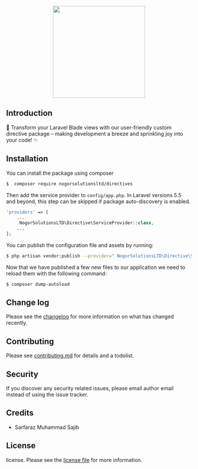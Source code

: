 
<p align="center">
    <img height="250px" width="250px" src="https://i.ibb.co/0tdrHcx/DALL-E-2023-08-26-00-53-51-Wizard-logo-simple-minimal-2-color-1.jpg">
</p>

## Introduction

🌟 Transform your Laravel Blade views with our user-friendly custom directive package – making development a breeze and sprinkling joy into your code! ✨


## Installation

You can install the package using composer

```sh
$  composer require nogorsolutionsltd/directives
```

Then add the service provider to `config/app.php`. In Laravel versions 5.5 and beyond, this step can be skipped if package auto-discovery is enabled.

```php
'providers' => [
    ...
     NogorSolutionsLTD\Directive\ServiceProvider::class,
    ...
];
```

You can publish the configuration file and assets by running:

```sh
$ php artisan vendor:publish --provider=" NogorSolutionsLTD\Directive\ServiceProvider::class,"
```

Now that we have published a few new files to our application we need to reload them with the following command:

```sh
$ composer dump-autoload
```


## Change log

Please see the [changelog](CHANGELOG.md) for more information on what has changed recently.

## Contributing

Please see [contributing.md](CONTRIBUTING.md) for details and a todolist.

## Security

If you discover any security related issues, please email author email instead of using the issue tracker.

## Credits

- Sarfaraz Muhammad Sajib

## License

license. Please see the [license file](LICENCE.md) for more information.
